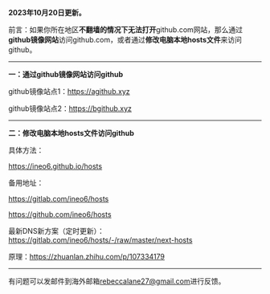 **2023年10月20日更新。**

前言：如果你所在地区**不翻墙的情况下无法打开**github.com网站，那么通过**github镜像网站**访问github.com，或者通过**修改电脑本地hosts文件**来访问github。

***

**一：通过github镜像网站访问github**

github镜像站点1：https://agithub.xyz

github镜像站点2：https://bgithub.xyz

***

**二：修改电脑本地hosts文件访问github**

具体方法：

https://ineo6.github.io/hosts  

备用地址：

https://gitlab.com/ineo6/hosts  

https://github.com/ineo6/hosts  

最新DNS新方案（定时更新）：https://gitlab.com/ineo6/hosts/-/raw/master/next-hosts

原理：https://zhuanlan.zhihu.com/p/107334179

***


有问题可以发邮件到海外邮箱[rebeccalane27@gmail.com](mailto:rebeccalane27@gmail.com)进行反馈。
